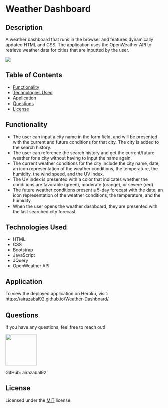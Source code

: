 # Weather Dashboard

## Description

A weather dashboard that runs in the browser and features dynamically updated HTML and CSS. The application uses the OpenWeather API to retrieve weather data for cities that are inputted by the user.

<img src="https://i.imgur.com/afGUWNZ.png">

## Table of Contents

- [Functionality](#functionality)
- [Technologies Used](#technologies-used)
- [Application](#application)
- [Questions](#questions)
- [License](#license)

## Functionality

- The user can input a city name in the form field, and will be presented with the current and future conditions for that city. The city is added to the search history.
- The user can reference the search history and get the current/future weather for a city without having to input the name again.
- The current weather conditions for the city include the city name, date, an icon representation of the weather conditions, the temperature, the humidity, the wind speed, and the UV index.
- The UV index is presented with a color that indicates whether the conditions are favorable (green), moderate (orange), or severe (red).
- The future weather conditions present a 5-day forecast with the date, an icon representation of the weather conditions, the temperature, and the humidity.
- When the user opens the weather dashboard, they are presented with the last searched city forecast.

## Technologies Used

- HTML
- CSS
- Bootstrap
- JavaScript
- JQuery
- OpenWeather API

## Application

To view the deployed application on Heroku, visit:
<a href="https://airazabal92.github.io/Weather-Dashboard/" target="_blank">https://airazabal92.github.io/Weather-Dashboard/</a>

## Questions

If you have any questions, feel free to reach out!

 <img src="https://avatars0.githubusercontent.com/u/60761756?v=4" width="100">
  
 GitHub: airazabal92

## License

Licensed under the [MIT](https://github.com/microsoft/vscode/blob/master/LICENSE.txt) license.
